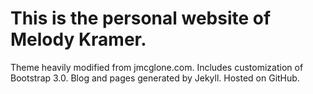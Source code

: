 This is the personal website of Melody Kramer. 
========

Theme heavily modified from jmcglone.com. Includes customization of Bootstrap 3.0. Blog and pages generated by Jekyll. Hosted on GitHub.

